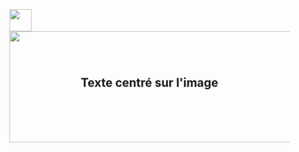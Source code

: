 <img src="https://raw.githubusercontent.com/innng/innng/master/assets/kyubey.gif" height="40" />


<div align="center">
  <img src="https://via.placeholder.com/600x200" width="600" height="200">
  <h2 style="position: relative; margin-top: -120px;">Texte centré sur l'image</h2>
</div>
